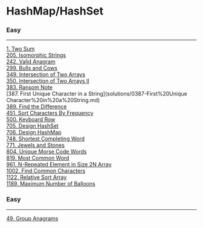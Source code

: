# HashMap/HashSet

### Easy
---
[1. Two Sum](solutions/0001-Two%20Sum.md)</br>
[205. Isomorphic Strings](solutions/0205-Isomorphic%20Strings.md)</br>
[242. Valid Anagram](solutions/0242-Valid%20Anagram.md)</br>
[299. Bulls and Cows](solutions/0299-Bulls%20and%20Cows.md)</br>
[349. Intersection of Two Arrays](solutions/0349-Intersection%20of%20Two%20Arrays.md)</br>
[350. Intersection of Two Arrays II](solutions/0350-Intersection%20of%20Two%20Arrays%20II.md)</br>
[383. Ransom Note](solutions/0383-Ransom%20Note.md)</br>
[387. First Unique Character in a String](solutions/0387-First%20Unique Character%20in%20a%20String.md)</br>
[389. Find the Difference](solutions/0389-Find%20the%20Difference.md)</br>
[451. Sort Characters By Frequency](solutions/0451-Sort%20Characters%20By%20Frequency.md)</br>
[500. Keyboard Row](solutions/0500-Keyboard%20Row.md)</br>
[705. Design HashSet](solutions/0705-Design%20HashSet.md)</br>
[706. Design HashMap](solutions/0706-Design%20HashMap.md)</br>
[748. Shortest Completing Word](solutions/0748-Shortest%20Completing%20Word.md)</br>
[771. Jewels and Stones](solutions/0771-Jewels%20and%20Stones.md)</br>
[804. Unique Morse Code Words](solutions/0804-Unique%20Morse%20Code%20Words.md)</br>
[819. Most Common Word](solutions/0819-Most%20Common%20Word.md)</br>
[961. N-Repeated Element in Size 2N Array](solutions/0961-N-Repeated%20Element%20in%20Size%202N%20Array.md)</br>
[1002. Find Common Characters](solutions/1002-Find%20Common%20Characters.md)</br>
[1122. Relative Sort Array](solutions/1122-Relative%20Sort%20Array.md)</br>
[1189. Maximum Number of Balloons](solutions/1189-Maximum%20Number%20of%20Balloons.md)</br>

### Easy
---
[49. Group Anagrams](solutions/0049-Group%20Anagrams.md)</br>